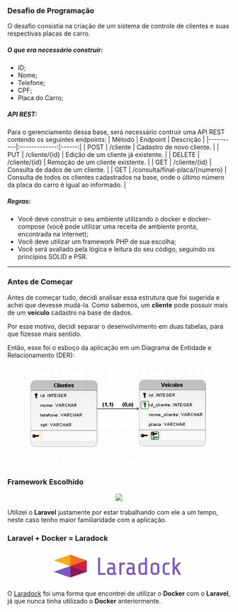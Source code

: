 ### Desafio de Programação
O desafio consistia na criação de um sistema de controle de clientes e suas respectivas placas de carro.

##### O que era necessário construir:
- ID;
- Nome;
- Telefone;
- CPF;
- Placa do Carro;

##### API REST:
Para o gerenciamento dessa base, será necessário contruir uma API REST contendo os seguintes endpoints:
| Método   |      Endpoint      |  Descrição |
|----------|:-------------:|------:|
| POST |  /cliente | Cadastro de novo cliente. |
| PUT  |  /cliente/{id}  |   Edição de um cliente já existente. |
| DELETE | /cliente/{id} |    Remoção de um cliente existente. |
| GET | /cliente/{id} |    Consulta de dados de um cliente. |
| GET | /consulta/final-placa/{numero} |    Consulta de todos os clientes cadastrados na base, onde o último número da placa do carro é igual ao informado. |

##### Regras:
- Você deve construir o seu ambiente utilizando o docker e docker-compose (você pode utilizar uma receita de ambiente pronta, encontrada na internet);
- Você deve utilizar um framework PHP de sua escolha;
- Você será avaliado pela lógica e leitura do seu código, seguindo os princípios SOLID e PSR.

---

### Antes de Começar
Antes de começar tudo, decidi analisar essa estrutura que foi sugerida e achei que devesse mudá-la. Como sabemos, um <b>cliente</b> pode possuir mais de um <b>veículo</b> cadastro na base de dados.

Por esse motivo, decidi separar o desenvolvimento em duas tabelas, para que fizesse mais sentido.

Então, esse foi o esboço da aplicação em um Diagrama de Entidade e Relacionamento (DER):
<p align="center">
<img src="imagens/der.png">
</p>

### Framework Escolhido
<p align="center"><a href="https://laravel.com" target="_blank"><img src="https://raw.githubusercontent.com/laravel/art/master/logo-lockup/5%20SVG/2%20CMYK/1%20Full%20Color/laravel-logolockup-cmyk-red.svg" width="300"></a></p>

Utilizei o <b>Laravel</b> justamente por estar trabalhando com ele a um tempo, neste caso tenho maior familiaridade com a aplicação.

### Laravel + Docker = Laradock
<p align="center">
<img src="imagens/laradock.png" width="300">
</p>
O <a href="https://laradock.io/">Laradock</a> foi uma forma que encontrei de utilizar o <b>Docker</b> com o <b>Laravel</b>, já que nunca tinha utilizado o <b>Docker</b> anteriormente.